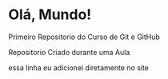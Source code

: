 # Olá, Mundo!
 Primeiro Repositorio do Curso de Git e GitHub

 Repositorio Criado durante uma Aula
 
 essa linha eu adicionei diretamente no site
